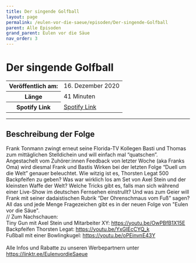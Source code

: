 ```yaml
---
title: Der singende Golfball
layout: page
permalink: /eulen-vor-die-saeue/episoden/Der-singende-Golfball
parent: Alle Episoden
grand_parent: Eulen vor die Säue
nav_order: 3
---
```


# Der singende Golfball
<table class="resp-table dcf-table dcf-table-responsive dcf-table-bordered dcf-table-striped dcf-w-100%">
                    <tbody>
                        <tr>
                            <th scope="row">Veröffentlich am:</th>
                            <td data-label="Veröffentlich am:">16. Dezember 2020</td>
                        </tr>
                        <tr>
                            <th scope="row">Länge </th>
                            <td data-label="Länge ">41 Minuten</td>
                        </tr><tr>
                                <th scope="row">Spotify Link</th>
                                <td data-label="Spotify Link"><a href="https://open.spotify.com/episode/7Dp11ElJJSXepQosfGdSuM">Spotify Link</a></td>
                            </tr></tbody>
                </table>

***

## Beschreibung der Folge

<div>
Frank Tonmann zwingt erneut seine Florida-TV Kollegen Basti und Thomas zum mittäglichen Stelldichein und will einfach mal “quatschen”. Angestachelt vom Zuhörer:innen Feedback von letzter Woche (aka Franks Oma) wird diesmal Frank und Bastis Wirken bei der letzten Folge “Duell um die Welt” genauer beleuchtet. Wie witzig ist es, Thorsten Legat 500 Backpfeifen zu geben? Was war wirklich los am Set von Axel Stein und der kleinsten Waffe der Welt? Welche Tricks gibt es, falls man sich während einer Live-Show im deutschen Fernsehen einstrullt? Und was zum Geier will Frank mit seiner dadaistischen Rubrik “Der Ohrenschmaus vom Fuß” sagen? All das und jede Menge Fragezeichen gibt es in der neuen Folge von "Eulen vor die Säue". <br> // Zum Nachschauen: <br> Tiny Gun mit Axel Stein und Mitarbeiter XY: <a href="https://youtu.be/OwPBfB1X15E">https://youtu.be/OwPBfB1X15E</a> <br> Backpfeifen Thorsten Legat: <a href="https://youtu.be/YxGIEcCYQ_k">https://youtu.be/YxGIEcCYQ_k</a> <br> Fußball mit einer Bowlingkugel: <a href="https://youtu.be/oPEinvnE43Y">https://youtu.be/oPEinvnE43Y</a> <br>  <br> Alle Infos und Rabatte zu unseren Werbepartnern unter <a href="https://linktr.ee/EulenvordieSaeue">https://linktr.ee/EulenvordieSaeue</a>  
</div>

